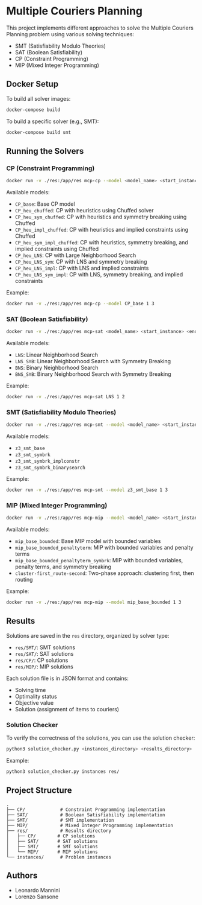 # Multiple Couriers Planning

This project implements different approaches to solve the Multiple Couriers Planning problem using various solving techniques:
- SMT (Satisfiability Modulo Theories)
- SAT (Boolean Satisfiability)
- CP (Constraint Programming)
- MIP (Mixed Integer Programming)

## Docker Setup

To build all solver images:
```bash
docker-compose build
```

To build a specific solver (e.g., SMT):
```bash
docker-compose build smt
```

## Running the Solvers

### CP (Constraint Programming)
```bash
docker run -v ./res:/app/res mcp-cp --model <model_name> <start_instance> <end_instance>
```

Available models:
- `CP_base`: Base CP model
- `CP_heu_chuffed`: CP with heuristics using Chuffed solver
- `CP_heu_sym_chuffed`: CP with heuristics and symmetry breaking using Chuffed
- `CP_heu_impl_chuffed`: CP with heuristics and implied constraints using Chuffed
- `CP_heu_sym_impl_chuffed`: CP with heuristics, symmetry breaking, and implied constraints using Chuffed
- `CP_heu_LNS`: CP with Large Neighborhood Search
- `CP_heu_LNS_sym`: CP with LNS and symmetry breaking
- `CP_heu_LNS_impl`: CP with LNS and implied constraints
- `CP_heu_LNS_sym_impl`: CP with LNS, symmetry breaking, and implied constraints

Example:
```bash
docker run -v ./res:/app/res mcp-cp --model CP_base 1 3
```

### SAT (Boolean Satisfiability)
```bash
docker run -v ./res:/app/res mcp-sat <model_name> <start_instance> <end_instance>
```

Available models:
- `LNS`: Linear Neighborhood Search
- `LNS_SYB`: Linear Neighborhood Search with Symmetry Breaking
- `BNS`: Binary Neighborhood Search
- `BNS_SYB`: Binary Neighborhood Search with Symmetry Breaking

Example:
```bash
docker run -v ./res:/app/res mcp-sat LNS 1 2
```

### SMT (Satisfiability Modulo Theories)
```bash
docker run -v ./res:/app/res mcp-smt --model <model_name> <start_instance> <end_instance>
```

Available models:
- `z3_smt_base`
- `z3_smt_symbrk`
- `z3_smt_symbrk_implconstr`
- `z3_smt_symbrk_binarysearch`

Example:
```bash
docker run -v ./res:/app/res mcp-smt --model z3_smt_base 1 3
```

### MIP (Mixed Integer Programming)
```bash
docker run -v ./res:/app/res mcp-mip --model <model_name> <start_instance> <end_instance>
```

Available models:
- `mip_base_bounded`: Base MIP model with bounded variables
- `mip_base_bounded_penaltyterm`: MIP with bounded variables and penalty terms
- `mip_base_bounded_penaltyterm_symbrk`: MIP with bounded variables, penalty terms, and symmetry breaking
- `cluster-first_route-second`: Two-phase approach: clustering first, then routing

Example:
```bash
docker run -v ./res:/app/res mcp-mip --model mip_base_bounded 1 3
```

## Results

Solutions are saved in the `res` directory, organized by solver type:
- `res/SMT/`: SMT solutions
- `res/SAT/`: SAT solutions
- `res/CP/`: CP solutions
- `res/MIP/`: MIP solutions

Each solution file is in JSON format and contains:
- Solving time
- Optimality status
- Objective value
- Solution (assignment of items to couriers)

### Solution Checker
To verify the correctness of the solutions, you can use the solution checker:
```bash
python3 solution_checker.py <instances_directory> <results_directory>
```

Example:
```bash
python3 solution_checker.py instances res/
```

## Project Structure
```
.
├── CP/             # Constraint Programming implementation
├── SAT/            # Boolean Satisfiability implementation
├── SMT/            # SMT implementation
├── MIP/            # Mixed Integer Programming implementation
├── res/            # Results directory
│   ├── CP/        # CP solutions
│   ├── SAT/       # SAT solutions
│   ├── SMT/       # SMT solutions
│   └── MIP/       # MIP solutions
└── instances/      # Problem instances
```

## Authors
- Leonardo Mannini
- Lorenzo Sansone